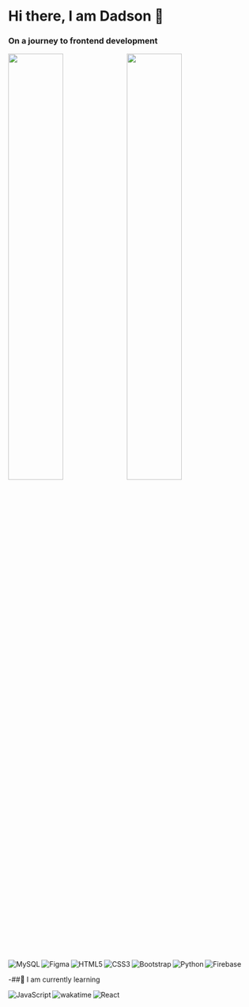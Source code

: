 # Hi there, I am Dadson 👋
### On a journey to frontend development
<img align="left" width="47%" src="https://github-readme-stats.vercel.app/api?username=pee47kay&show_icons=true&theme=radical"/>
<img align="left" width="47%" src="https://github-readme-stats.vercel.app/api/top-langs/?username=pee47kay&layout=compact"/>


<img align="left" alt="MySQL" src="https://img.shields.io/badge/mysql-%2300f.svg?style=for-the-badge&logo=mysql&logoColor=white"/>

<!--
<img align="left" alt="Adobe Photoshop" src="https://img.shields.io/badge/adobe%20photoshop-%2331A8FF.svg?style=for-the-badge&logo=adobe%20photoshop&logoColor=white"/>
-->
<img align="left" alt="Figma" src="https://img.shields.io/badge/figma-%23F24E1E.svg?style=for-the-badge&logo=figma&logoColor=white"/>

<img align="left" alt="HTML5" src="https://img.shields.io/badge/html5-%23E34F26.svg?style=for-the-badge&logo=html5&logoColor=white"/>

<img align="left" alt="CSS3" src="https://img.shields.io/badge/css3-%231572B6.svg?style=for-the-badge&logo=css3&logoColor=white"/>

<img align="left" alt="Bootstrap" src="https://img.shields.io/badge/bootstrap-%23563D7C.svg?style=for-the-badge&logo=bootstrap&logoColor=white"/>

<img align="left" alt="Python" src="https://img.shields.io/badge/python-3670A0?style=for-the-badge&logo=python&logoColor=ffdd54"/>

<img  alt="Firebase" src="https://img.shields.io/badge/firebase-%23039BE5.svg?style=for-the-badge&logo=firebase"/>

-##🌱 I am currently learning 

<img  align="left" alt=JavaScript src="https://img.shields.io/badge/javascript-%23323330.svg?style=for-the-badge&logo=javascript&logoColor=%23F7DF1E"/>

<img  alt=React src="https://img.shields.io/badge/react-%2320232a.svg?style=for-the-badge&logo=react&logoColor=%2361DAFB"/>

<img align="left" alt=wakatime stats src="https://github-readme-stats.vercel.app/api/wakatime?username=pee47kay"/>


<!--
**pee47kay/pee47kay** is a ✨ _special_ ✨ repository because its `README.md` (this file) appears on your GitHub profile.

Here are some ideas to get you started:

- 🔭 I’m currently working on ...
- 🌱 I’m currently learning ...
- 👯 I’m looking to collaborate on ...
- 🤔 I’m looking for help with ...
- 💬 Ask me about ...
- 📫 How to reach me: ...
- 😄 Pronouns: ...
- ⚡ Fun fact: ...
-->

